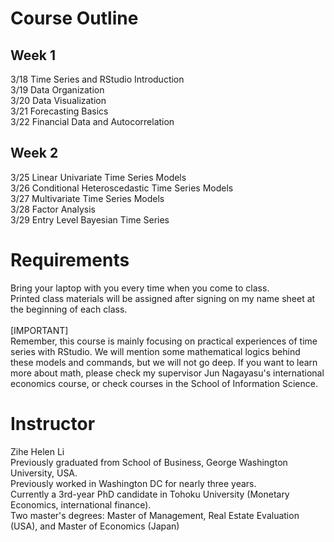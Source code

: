 # Course Outline
## Week 1
3/18 Time Series and RStudio Introduction<br>
3/19 Data Organization <br>
3/20 Data Visualization <br>
3/21 Forecasting Basics <br>
3/22 Financial Data and Autocorrelation <br>

## Week 2
3/25 Linear Univariate Time Series Models <br>
3/26 Conditional Heteroscedastic Time Series Models <br>
3/27 Multivariate Time Series Models <br>
3/28 Factor Analysis <br>
3/29 Entry Level Bayesian Time Series <br>

# Requirements
Bring your laptop with you every time when you come to class.<br>
Printed class materials will be assigned after signing on my name sheet at the beginning of each class.<br>
<br>
[IMPORTANT]<br>
Remember, this course is mainly focusing on practical experiences of time series with RStudio. We will mention some mathematical logics behind these models and commands, but we will not go deep. If you want to learn more about math, please check my supervisor Jun Nagayasu's international economics course, or check courses in the School of Information Science.


# Instructor
Zihe Helen Li <br>
Previously graduated from School of Business, George Washington University, USA.<br>
Previously worked in Washington DC for nearly three years. <br>
Currently a 3rd-year PhD candidate in Tohoku University (Monetary Economics, international finance).<br>
Two master's degrees: Master of Management, Real Estate Evaluation (USA), and Master of Economics (Japan)
